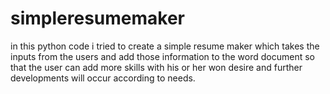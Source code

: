 # simpleresumemaker
in this python code i tried to create a simple resume maker which takes the inputs from the users and add those information to the word document so that the user can add more skills with his or her won desire and further developments will occur according to needs.
